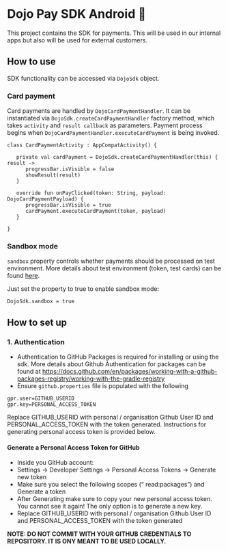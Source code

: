# Dojo Pay SDK Android 🤖

This project contains the SDK for payments. This will be used in our internal apps but also will be used for external customers.

## How to use

SDK functionality can be accessed via `DojoSdk` object.

### Card payment

Card payments are handled by `DojoCardPaymentHandler`. It can be instantiated via `DojoSdk.createCardPaymentHandler` factory method, which takes `activity` and `result callback` as parameters. Payment process begins when `DojoCardPaymentHandler.executeCardPayment` is being invoked.

```
class CardPaymentActivity : AppCompatActivity() {

   private val cardPayment = DojoSdk.createCardPaymentHandler(this) { result ->
      progressBar.isVisible = false
      showResult(result)
   }

   override fun onPayClicked(token: String, payload: DojoCardPaymentPayload) {
      progressBar.isVisible = true
      cardPayment.executeCardPayment(token, payload)
   }

}
```

### Sandbox mode

`sandbox` property controls whether payments should be processed on test environment. More details about test environment (token, test cards) can be found [here](https://docs.connect.paymentsense.cloud/ConnectE/SettingUpTestAccount).

Just set the property to true to enable sandbox mode:

    DojoSdk.sandbox = true

## How to set up

### 1. Authentication

- Authentication to GitHub Packages is required for installing or using the sdk. More details about Github Authentication for packages can be found at https://docs.github.com/en/packages/working-with-a-github-packages-registry/working-with-the-gradle-registry
- Ensure `github.properties` file is populated with the following
```
gpr.user=GITHUB_USERID 
gpr.key=PERSONAL_ACCESS_TOKEN
```
Replace GITHUB_USERID with personal / organisation Github User ID and PERSONAL_ACCESS_TOKEN with the token generated. Instructions for generating personal access token is provided below.

#### Generate a Personal Access Token for GitHub
-   Inside you GitHub account:
-   Settings -> Developer Settings -> Personal Access Tokens -> Generate new token
-   Make sure you select the following scopes (“ read:packages”) and Generate a token
-   After Generating make sure to copy your new personal access token. You cannot see it again! The only option is to generate a new key.
- Replace GITHUB_USERID with personal / organisation Github User ID and PERSONAL_ACCESS_TOKEN with the token generated

**NOTE: DO NOT COMMIT WITH YOUR GITHUB CREDENTIALS TO REPOSITORY. IT IS ONY MEANT TO BE USED LOCALLY.**